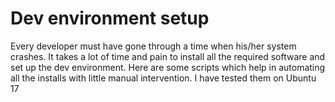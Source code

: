 # Dev environment setup

Every developer must have gone through a time when his/her system crashes. It takes a lot of time and pain to install all the required software and set up the dev environment. Here are some scripts which help in automating all the installs with little manual intervention. I have tested them on Ubuntu 17
